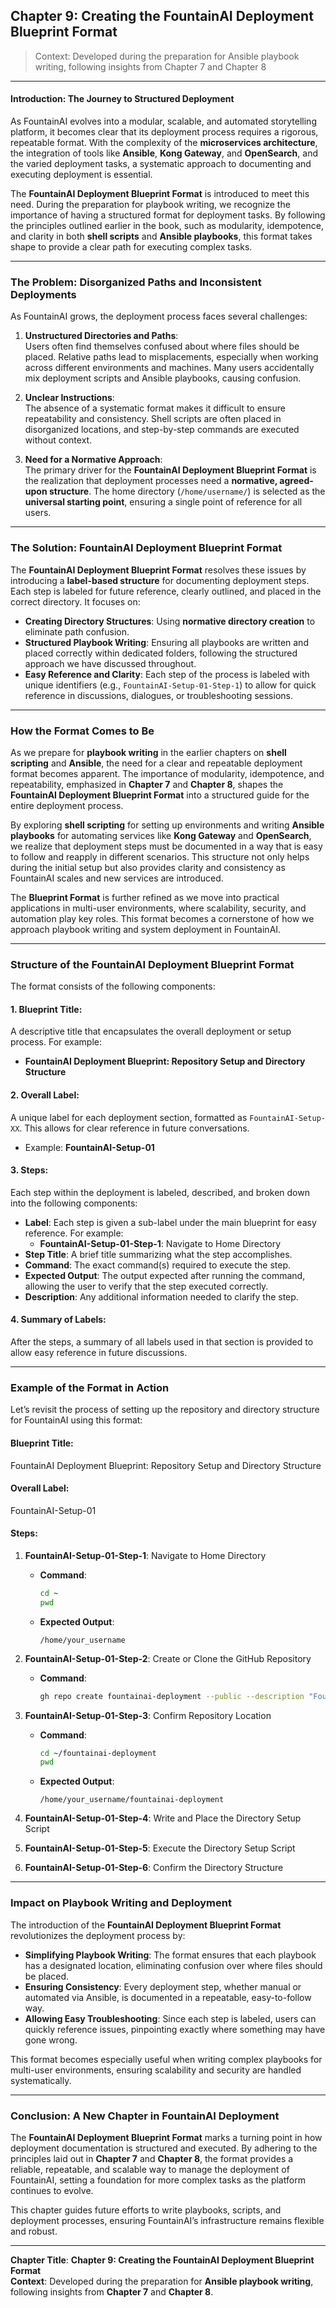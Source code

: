 ## **Chapter 9: Creating the FountainAI Deployment Blueprint Format**
>Context: Developed during the preparation for Ansible playbook writing, following insights from Chapter 7 and Chapter 8
---

#### **Introduction: The Journey to Structured Deployment**

As FountainAI evolves into a modular, scalable, and automated storytelling platform, it becomes clear that its deployment process requires a rigorous, repeatable format. With the complexity of the **microservices architecture**, the integration of tools like **Ansible**, **Kong Gateway**, and **OpenSearch**, and the varied deployment tasks, a systematic approach to documenting and executing deployment is essential.

The **FountainAI Deployment Blueprint Format** is introduced to meet this need. During the preparation for playbook writing, we recognize the importance of having a structured format for deployment tasks. By following the principles outlined earlier in the book, such as modularity, idempotence, and clarity in both **shell scripts** and **Ansible playbooks**, this format takes shape to provide a clear path for executing complex tasks.

---

### **The Problem: Disorganized Paths and Inconsistent Deployments**

As FountainAI grows, the deployment process faces several challenges:

1. **Unstructured Directories and Paths**:  
   Users often find themselves confused about where files should be placed. Relative paths lead to misplacements, especially when working across different environments and machines. Many users accidentally mix deployment scripts and Ansible playbooks, causing confusion.

2. **Unclear Instructions**:  
   The absence of a systematic format makes it difficult to ensure repeatability and consistency. Shell scripts are often placed in disorganized locations, and step-by-step commands are executed without context.

3. **Need for a Normative Approach**:  
   The primary driver for the **FountainAI Deployment Blueprint Format** is the realization that deployment processes need a **normative, agreed-upon structure**. The home directory (`/home/username/`) is selected as the **universal starting point**, ensuring a single point of reference for all users.

---

### **The Solution: FountainAI Deployment Blueprint Format**

The **FountainAI Deployment Blueprint Format** resolves these issues by introducing a **label-based structure** for documenting deployment steps. Each step is labeled for future reference, clearly outlined, and placed in the correct directory. It focuses on:

- **Creating Directory Structures**: Using **normative directory creation** to eliminate path confusion.
- **Structured Playbook Writing**: Ensuring all playbooks are written and placed correctly within dedicated folders, following the structured approach we have discussed throughout.
- **Easy Reference and Clarity**: Each step of the process is labeled with unique identifiers (e.g., `FountainAI-Setup-01-Step-1`) to allow for quick reference in discussions, dialogues, or troubleshooting sessions.

---

### **How the Format Comes to Be**

As we prepare for **playbook writing** in the earlier chapters on **shell scripting** and **Ansible**, the need for a clear and repeatable deployment format becomes apparent. The importance of modularity, idempotence, and repeatability, emphasized in **Chapter 7** and **Chapter 8**, shapes the **FountainAI Deployment Blueprint Format** into a structured guide for the entire deployment process.

By exploring **shell scripting** for setting up environments and writing **Ansible playbooks** for automating services like **Kong Gateway** and **OpenSearch**, we realize that deployment steps must be documented in a way that is easy to follow and reapply in different scenarios. This structure not only helps during the initial setup but also provides clarity and consistency as FountainAI scales and new services are introduced.

The **Blueprint Format** is further refined as we move into practical applications in multi-user environments, where scalability, security, and automation play key roles. This format becomes a cornerstone of how we approach playbook writing and system deployment in FountainAI.

---

### **Structure of the FountainAI Deployment Blueprint Format**

The format consists of the following components:

#### 1. **Blueprint Title**:  
   A descriptive title that encapsulates the overall deployment or setup process. For example:
   - **FountainAI Deployment Blueprint: Repository Setup and Directory Structure**

#### 2. **Overall Label**:  
   A unique label for each deployment section, formatted as `FountainAI-Setup-XX`. This allows for clear reference in future conversations.
   - Example: **FountainAI-Setup-01**

#### 3. **Steps**:  
   Each step within the deployment is labeled, described, and broken down into the following components:
   - **Label**: Each step is given a sub-label under the main blueprint for easy reference. For example:
     - **FountainAI-Setup-01-Step-1**: Navigate to Home Directory
   - **Step Title**: A brief title summarizing what the step accomplishes.
   - **Command**: The exact command(s) required to execute the step.
   - **Expected Output**: The output expected after running the command, allowing the user to verify that the step executed correctly.
   - **Description**: Any additional information needed to clarify the step.

#### 4. **Summary of Labels**:  
   After the steps, a summary of all labels used in that section is provided to allow easy reference in future discussions.

---

### **Example of the Format in Action**

Let’s revisit the process of setting up the repository and directory structure for FountainAI using this format:

#### **Blueprint Title**:  
FountainAI Deployment Blueprint: Repository Setup and Directory Structure

#### **Overall Label**:  
FountainAI-Setup-01

#### **Steps**:
1. **FountainAI-Setup-01-Step-1**: Navigate to Home Directory
   - **Command**:
     ```bash
     cd ~
     pwd
     ```
   - **Expected Output**:
     ```
     /home/your_username
     ```

2. **FountainAI-Setup-01-Step-2**: Create or Clone the GitHub Repository
   - **Command**:
     ```bash
     gh repo create fountainai-deployment --public --description "FountainAI Deployment Repository"
     ```

3. **FountainAI-Setup-01-Step-3**: Confirm Repository Location
   - **Command**:
     ```bash
     cd ~/fountainai-deployment
     pwd
     ```
   - **Expected Output**:
     ```
     /home/your_username/fountainai-deployment
     ```

4. **FountainAI-Setup-01-Step-4**: Write and Place the Directory Setup Script
5. **FountainAI-Setup-01-Step-5**: Execute the Directory Setup Script
6. **FountainAI-Setup-01-Step-6**: Confirm the Directory Structure

---

### **Impact on Playbook Writing and Deployment**

The introduction of the **FountainAI Deployment Blueprint Format** revolutionizes the deployment process by:

- **Simplifying Playbook Writing**: The format ensures that each playbook has a designated location, eliminating confusion over where files should be placed.
- **Ensuring Consistency**: Every deployment step, whether manual or automated via Ansible, is documented in a repeatable, easy-to-follow way.
- **Allowing Easy Troubleshooting**: Since each step is labeled, users can quickly reference issues, pinpointing exactly where something may have gone wrong.

This format becomes especially useful when writing complex playbooks for multi-user environments, ensuring scalability and security are handled systematically.

---

### **Conclusion: A New Chapter in FountainAI Deployment**

The **FountainAI Deployment Blueprint Format** marks a turning point in how deployment documentation is structured and executed. By adhering to the principles laid out in **Chapter 7** and **Chapter 8**, the format provides a reliable, repeatable, and scalable way to manage the deployment of FountainAI, setting a foundation for more complex tasks as the platform continues to evolve.

This chapter guides future efforts to write playbooks, scripts, and deployment processes, ensuring FountainAI’s infrastructure remains flexible and robust.

---

**Chapter Title**: **Chapter 9: Creating the FountainAI Deployment Blueprint Format**  
**Context**: Developed during the preparation for **Ansible playbook writing**, following insights from **Chapter 7** and **Chapter 8**.